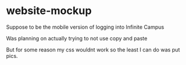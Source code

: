 # website-mockup

Suppose to be the mobile version of logging into Infinite Campus

Was planning on actually trying to not use copy and paste

But for some reason my css wouldnt work so the least I can do was put pics.
